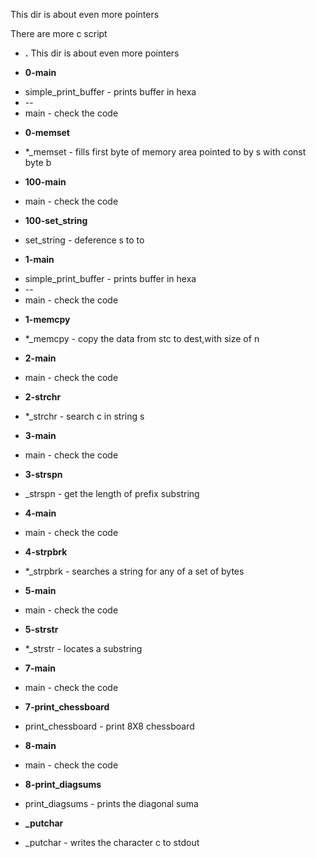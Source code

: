 This dir is about even more pointers

There are more c script
- **.**
This dir is about even more pointers

- **0-main**
*  simple_print_buffer - prints buffer in hexa
* --
*  main - check the code

- **0-memset**
*  *_memset - fills first byte of memory area pointed to by s with const byte b

- **100-main**
*  main - check the code

- **100-set_string**
*  set_string - deference s to to

- **1-main**
*  simple_print_buffer - prints buffer in hexa
* --
*  main - check the code

- **1-memcpy**
*  *_memcpy - copy the data from stc to dest,with size of n

- **2-main**
*  main - check the code

- **2-strchr**
*  *_strchr - search c in string s

- **3-main**
*  main - check the code

- **3-strspn**
*  _strspn - get the length of prefix substring

- **4-main**
*  main - check the code

- **4-strpbrk**
*  *_strpbrk - searches a string for any of a set of bytes

- **5-main**
*  main - check the code

- **5-strstr**
*  *_strstr - locates a substring

- **7-main**
*  main - check the code

- **7-print_chessboard**
*  print_chessboard - print 8X8 chessboard

- **8-main**
*  main - check the code

- **8-print_diagsums**
*  print_diagsums - prints the diagonal suma

- **_putchar**
*  _putchar - writes the character c to stdout


